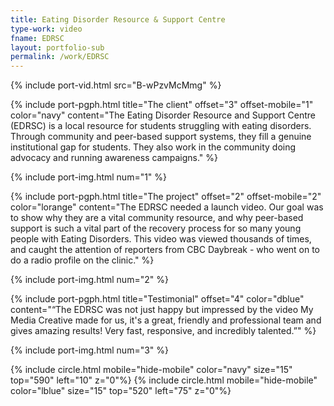 ```yaml
---
title: Eating Disorder Resource & Support Centre
type-work: video
fname: EDRSC
layout: portfolio-sub
permalink: /work/EDRSC
---
```


{% include port-vid.html src="B-wPzvMcMmg" %}

{% include port-pgph.html title="The client" offset="3" offset-mobile="1" color="navy" content="The Eating Disorder Resource and Support Centre (EDRSC) is a local resource for students struggling with eating disorders. Through community and peer-based support systems, they fill a genuine institutional gap for students. They also work in the community doing advocacy and running awareness campaigns." %}

{% include port-img.html num="1" %}

{% include port-pgph.html title="The project" offset="2" offset-mobile="2" color="lorange" content="The EDRSC needed a launch video. Our goal was to show why they are a vital community resource, and why peer-based support is such a vital part of the recovery process for so many young people with Eating Disorders. This video was viewed thousands of times, and caught the attention of reporters from CBC Daybreak - who went on to do a radio profile on the clinic." %}

{% include port-img.html num="2" %}

{% include port-pgph.html title="Testimonial" offset="4" color="dblue" content="&#8220;The EDRSC was not just happy but impressed by the video My Media Creative made for us, it's a great, friendly and professional team and gives amazing results! Very fast, responsive, and incredibly talented.&#8221;" %}

{% include port-img.html num="3" %}

{% include circle.html mobile="hide-mobile" color="navy" size="15" top="590" left="10" z="0"%}
{% include circle.html mobile="hide-mobile" color="lblue" size="15" top="520" left="75" z="0"%}
